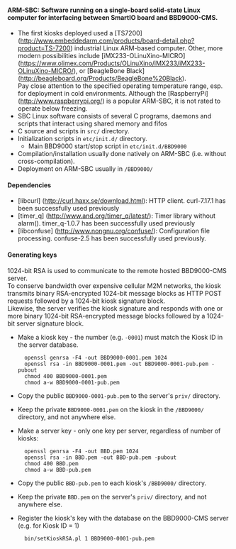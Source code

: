 #### ARM-SBC: Software running on a single-board solid-state Linux computer for interfacing between SmartIO board and BBD9000-CMS.
* The first kiosks deployed used a [TS7200] (http://www.embeddedarm.com/products/board-detail.php?product=TS-7200)
industrial Linux ARM-based computer.
Other, more modern possibilities include [iMX233-OLinuXino-MICRO] (https://www.olimex.com/Products/OLinuXino/iMX233/iMX233-OLinuXino-MICRO/),
or [BeagleBone Black] (http://beagleboard.org/Products/BeagleBone%20Black).  
Pay close attention to the specified operating temperature range, esp. for deployment in cold environments.
Although the [RaspberryPi] (http://www.raspberrypi.org/) is a popular ARM-SBC, it is not rated to operate below freezing.
* SBC Linux software consists of several C programs, daemons and scripts that interact using shared memory and fifos
* C source and scripts in `src/` directory.
* Initialization scripts in `etc/init.d/` directory.
    * Main BBD9000 start/stop script in `etc/init.d/BBD9000`
* Compilation/installation usually done natively on ARM-SBC (i.e. without cross-compilation).
* Deployment on ARM-SBC usually in `/BBD9000/`

#### Dependencies
* [libcurl] (http://curl.haxx.se/download.html): HTTP client.
curl-7.17.1 has been successfully used previously
* [timer_q] (http://www.and.org/timer_q/latest/): Timer library without alarm().
timer_q-1.0.7  has been successfully used previously
* [libconfuse] (http://www.nongnu.org/confuse/): Configuration file processing.
confuse-2.5 has been successfully used previously.

#### Generating keys
1024-bit RSA is used to communicate to the remote hosted BBD9000-CMS server.  
To conserve bandwidth over expensive cellular M2M networks, the kiosk transmits binary RSA-encrypted 1024-bit message blocks
as HTTP POST requests followed by a 1024-bit kiosk signature block.  
Likewise, the server verifies the kiosk signature and responds with one or more binary 1024-bit RSA-encrypted message blocks followed by
a 1024-bit server signature block.
* Make a kiosk key - the number (e.g. `-0001`) must match the Kiosk ID in the server database.

        openssl genrsa -F4 -out BBD9000-0001.pem 1024
        openssl rsa -in BBD9000-0001.pem -out BBD9000-0001-pub.pem -pubout
        chmod 400 BBD9000-0001.pem
        chmod a-w BBD9000-0001-pub.pem
* Copy the public `BBD9000-0001-pub.pem` to the server's `priv/` directory.
* Keep the private `BBD9000-0001.pem` on the kiosk in the `/BBD9000/` directory, and not anywhere else.
* Make a server key - only one key per server, regardless of number of kiosks:
 
        openssl genrsa -F4 -out BBD.pem 1024
        openssl rsa -in BBD.pem -out BBD-pub.pem -pubout
        chmod 400 BBD.pem
        chmod a-w BBD-pub.pem
* Copy the public `BBD-pub.pem` to each kiosk's `/BBD9000/` directory.
* Keep the private `BBD.pem` on the server's `priv/` directory, and not anywhere else.
* Register the kiosk's key with the database on the BBD9000-CMS server (e.g. for Kiosk ID = 1)

        bin/setKioskRSA.pl 1 BBD9000-0001-pub.pem
